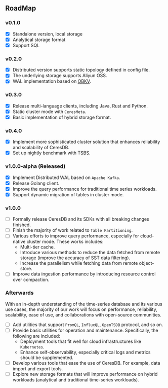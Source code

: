 ## RoadMap

### v0.1.0

- [x] Standalone version, local storage
- [x] Analytical storage format
- [x] Support SQL

### v0.2.0

- [x] Distributed version supports static topology defined in config file.
- [x] The underlying storage supports Aliyun OSS.
- [x] WAL implementation based on [OBKV](https://github.com/oceanbase/oceanbase).

### v0.3.0

- [x] Release multi-language clients, including Java, Rust and Python.
- [x] Static cluster mode with `CeresMeta`.
- [x] Basic implementation of hybrid storage format.

### v0.4.0

- [x] Implement more sophisticated cluster solution that enhances reliability and scalability of CeresDB.
- [x] Set up nightly benchmark with TSBS.

### v1.0.0-alpha (Released)

- [x] Implement Distributed WAL based on `Apache Kafka`.
- [x] Release Golang client.
- [x] Improve the query performance for traditional time series workloads.
- [x] Support dynamic migration of tables in cluster mode.

### v1.0.0

- [ ] Formally release CeresDB and its SDKs with all breaking changes finished.
- [ ] Finish the majority of work related to `Table Partitioning`.
- [ ] Various efforts to improve query performance, especially for cloud-native cluster mode. These works includes:
  - Multi-tier cache.
  - Introduce various methods to reduce the data fetched from remote storage (improve the accuracy of SST data filtering).
  - Increase the parallelism while fetching data from remote object-store.
- [ ] Improve data ingestion performance by introducing resource control over compaction.

### Afterwards

With an in-depth understanding of the time-series database and its various use cases, the majority of our work will focus on performance, reliability, scalability, ease of use, and collaborations with open-source communities.

- [ ] Add utilities that support `PromQL`, `InfluxQL`, `OpenTSDB` protocol, and so on.
- [ ] Provide basic utilities for operation and maintenance. Specifically, the following are included:
  - Deployment tools that fit well for cloud infrastructures like `Kubernetes`.
  - Enhance self-observability, especially critical logs and metrics should be supplemented.
- [ ] Develop various tools that ease the use of CeresDB. For example, data import and export tools.
- [ ] Explore new storage formats that will improve performance on hybrid workloads (analytical and traditional time-series workloads).
